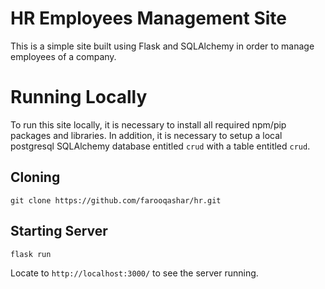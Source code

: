 # HR Employees Management Site

This is a simple site built using Flask and SQLAlchemy in order to manage employees of a company. 

# Running Locally 

To run this site locally, it is necessary to install all required npm/pip packages and libraries. In addition, it is necessary to setup a local postgresql SQLAlchemy database entitled `crud` with a table entitled `crud`.

## Cloning 

```
git clone https://github.com/farooqashar/hr.git
```

## Starting Server 

```
flask run
```

Locate to `http://localhost:3000/` to see the server running.
